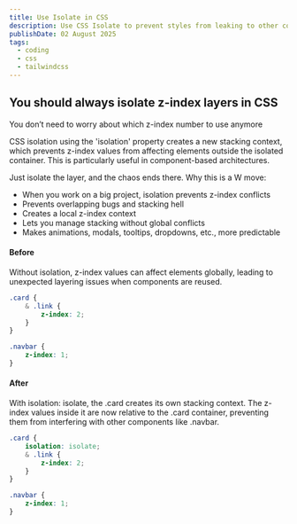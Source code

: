 ```yaml
---
title: Use Isolate in CSS
description: Use CSS Isolate to prevent styles from leaking to other components.
publishDate: 02 August 2025
tags:
  - coding
  - css
  - tailwindcss
---
```


## You should always isolate z-index layers in CSS

You don’t need to worry about which z-index number to use anymore

CSS isolation using the 'isolation' property creates a new stacking context,
which prevents z-index values from affecting elements outside the isolated container.
This is particularly useful in component-based architectures.

Just isolate the layer, and the chaos ends there.
Why this is a W move:

- When you work on a big project, isolation prevents z-index conflicts
- Prevents overlapping bugs and stacking hell
- Creates a local z-index context
- Lets you manage stacking without global conflicts
- Makes animations, modals, tooltips, dropdowns, etc., more predictable

#### Before

Without isolation, z-index values can affect elements globally,
leading to unexpected layering issues when components are reused.

```css
.card {
	& .link {
		z-index: 2;
	}
}

.navbar {
	z-index: 1;
}
```

#### After

With isolation: isolate, the .card creates its own stacking context.
The z-index values inside it are now relative to the .card container,
preventing them from interfering with other components like .navbar.

```css
.card {
	isolation: isolate;
	& .link {
		z-index: 2;
	}
}

.navbar {
	z-index: 1;
}
```
